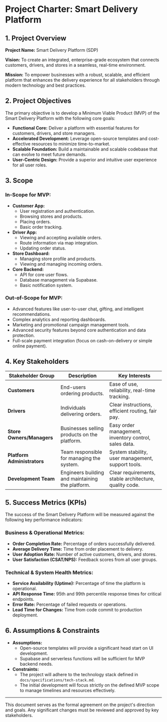 # Project Charter: Smart Delivery Platform

## 1. Project Overview

**Project Name:** Smart Delivery Platform (SDP)

**Vision:** To create an integrated, enterprise-grade ecosystem that connects customers, drivers, and stores in a seamless, real-time environment.

**Mission:** To empower businesses with a robust, scalable, and efficient platform that enhances the delivery experience for all stakeholders through modern technology and best practices.

## 2. Project Objectives

The primary objective is to develop a Minimum Viable Product (MVP) of the Smart Delivery Platform with the following core goals:

*   **Functional Core:** Deliver a platform with essential features for customers, drivers, and store managers.
*   **Accelerated Development:** Leverage open-source templates and cost-effective resources to minimize time-to-market.
*   **Scalable Foundation:** Build a maintainable and scalable codebase that can evolve to meet future demands.
*   **User-Centric Design:** Provide a superior and intuitive user experience for all user roles.

## 3. Scope

### In-Scope for MVP:

*   **Customer App:**
    *   User registration and authentication.
    *   Browsing stores and products.
    *   Placing orders.
    *   Basic order tracking.
*   **Driver App:**
    *   Viewing and accepting available orders.
    *   Route information via map integration.
    *   Updating order status.
*   **Store Dashboard:**
    *   Managing store profile and products.
    *   Viewing and managing incoming orders.
*   **Core Backend:**
    *   API for core user flows.
    *   Database management via Supabase.
    *   Basic notification system.

### Out-of-Scope for MVP:

*   Advanced features like user-to-user chat, gifting, and intelligent recommendations.
*   Complex analytics and reporting dashboards.
*   Marketing and promotional campaign management tools.
*   Advanced security features beyond core authentication and data protection.
*   Full-scale payment integration (focus on cash-on-delivery or simple online payment).

## 4. Key Stakeholders

| Stakeholder Group      | Description                                      | Key Interests                                     |
| ---------------------- | ------------------------------------------------ | ------------------------------------------------- |
| **Customers**          | End-users ordering products.                     | Ease of use, reliability, real-time tracking.     |
| **Drivers**            | Individuals delivering orders.                   | Clear instructions, efficient routing, fair pay.  |
| **Store Owners/Managers** | Businesses selling products on the platform.   | Easy order management, inventory control, sales data. |
| **Platform Administrators** | Team responsible for managing the system.      | System stability, user management, support tools. |
| **Development Team**   | Engineers building and maintaining the platform. | Clear requirements, stable architecture, quality code. |

## 5. Success Metrics (KPIs)

The success of the Smart Delivery Platform will be measured against the following key performance indicators:

### Business & Operational Metrics:
*   **Order Completion Rate:** Percentage of orders successfully delivered.
*   **Average Delivery Time:** Time from order placement to delivery.
*   **User Adoption Rate:** Number of active customers, drivers, and stores.
*   **User Satisfaction (CSAT/NPS):** Feedback scores from all user groups.

### Technical & System Health Metrics:
*   **Service Availability (Uptime):** Percentage of time the platform is operational.
*   **API Response Time:** 95th and 99th percentile response times for critical endpoints.
*   **Error Rate:** Percentage of failed requests or operations.
*   **Lead Time for Changes:** Time from code commit to production deployment.

## 6. Assumptions & Constraints

*   **Assumptions:**
    *   Open-source templates will provide a significant head start on UI development.
    *   Supabase and serverless functions will be sufficient for MVP backend needs.
*   **Constraints:**
    *   The project will adhere to the technology stack defined in `docs/specifications/tech-stack.md`.
    -   The initial development will focus strictly on the defined MVP scope to manage timelines and resources effectively.

---
This document serves as the formal agreement on the project's direction and goals. Any significant changes must be reviewed and approved by key stakeholders.